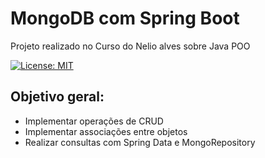 # MongoDB com Spring Boot

Projeto realizado no Curso do Nelio alves sobre Java POO

[![License: MIT](https://img.shields.io/badge/License-MIT-yellow.svg)](https://github.com/lluanps/workshop-spring-boot-mongodb/blob/main/license)

## Objetivo geral:

* Implementar operações de CRUD
* Implementar associações entre objetos
* Realizar consultas com Spring Data e MongoRepository
